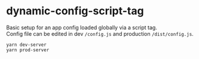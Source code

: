 # dynamic-config-script-tag

Basic setup for an app config loaded globally via a script tag.  
Config file can be edited in dev `/config.js` and production `/dist/config.js`.

```
yarn dev-server
yarn prod-server
```
